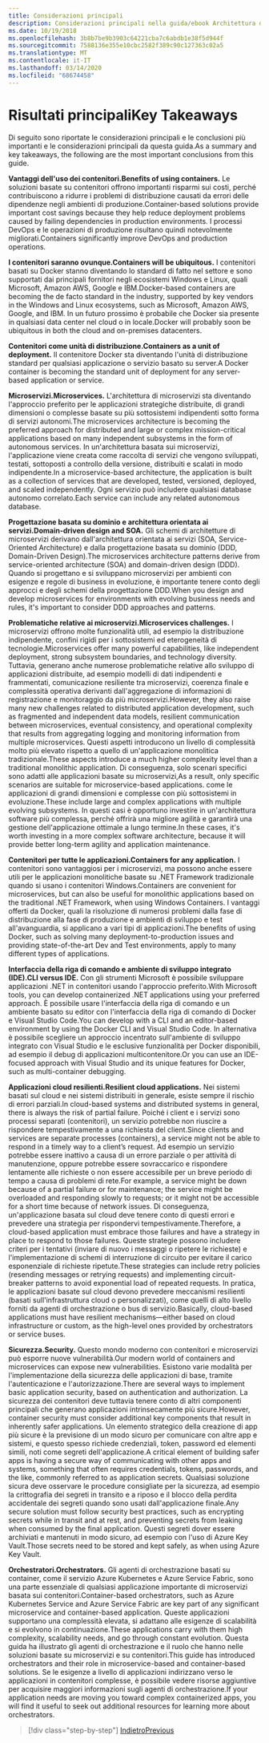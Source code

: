 ```yaml
---
title: Considerazioni principali
description: Considerazioni principali nella guida/ebook Architettura di microservizi .NET per applicazioni .NET in contenitori, che consentono un esame rapido degli aspetti principali dell'uso di un'architettura di microservizi, quali vantaggi e svantaggi, modelli DDD per la progettazione e lo sviluppo, nonché resilienza, sicurezza e uso di agenti di orchestrazione.
ms.date: 10/19/2018
ms.openlocfilehash: 3b8b7be9b3903c64221cba7c6abdb1e38f5d944f
ms.sourcegitcommit: 7588136e355e10cbc2582f389c90c127363c02a5
ms.translationtype: MT
ms.contentlocale: it-IT
ms.lasthandoff: 03/14/2020
ms.locfileid: "68674458"
---
```

# <a name="key-takeaways"></a><span data-ttu-id="7c563-103">Risultati principali</span><span class="sxs-lookup"><span data-stu-id="7c563-103">Key Takeaways</span></span>

<span data-ttu-id="7c563-104">Di seguito sono riportate le considerazioni principali e le conclusioni più importanti e le considerazioni principali da questa guida.</span><span class="sxs-lookup"><span data-stu-id="7c563-104">As a summary and key takeaways, the following are the most important conclusions from this guide.</span></span>

<span data-ttu-id="7c563-105">**Vantaggi dell'uso dei contenitori.**</span><span class="sxs-lookup"><span data-stu-id="7c563-105">**Benefits of using containers.**</span></span> <span data-ttu-id="7c563-106">Le soluzioni basate su contenitori offrono importanti risparmi sui costi, perché contribuiscono a ridurre i problemi di distribuzione causati da errori delle dipendenze negli ambienti di produzione.</span><span class="sxs-lookup"><span data-stu-id="7c563-106">Container-based solutions provide important cost savings because they help reduce deployment problems caused by failing dependencies in production environments.</span></span> <span data-ttu-id="7c563-107">I processi DevOps e le operazioni di produzione risultano quindi notevolmente migliorati.</span><span class="sxs-lookup"><span data-stu-id="7c563-107">Containers significantly improve DevOps and production operations.</span></span>

<span data-ttu-id="7c563-108">**I contenitori saranno ovunque.**</span><span class="sxs-lookup"><span data-stu-id="7c563-108">**Containers will be ubiquitous.**</span></span> <span data-ttu-id="7c563-109">I contenitori basati su Docker stanno diventando lo standard di fatto nel settore e sono supportati dai principali fornitori negli ecosistemi Windows e Linux, quali Microsoft, Amazon AWS, Google e IBM.</span><span class="sxs-lookup"><span data-stu-id="7c563-109">Docker-based containers are becoming the de facto standard in the industry, supported by key vendors in the Windows and Linux ecosystems, such as Microsoft, Amazon AWS, Google, and IBM.</span></span> <span data-ttu-id="7c563-110">In un futuro prossimo è probabile che Docker sia presente in qualsiasi data center nel cloud o in locale.</span><span class="sxs-lookup"><span data-stu-id="7c563-110">Docker will probably soon be ubiquitous in both the cloud and on-premises datacenters.</span></span>

<span data-ttu-id="7c563-111">**Contenitori come unità di distribuzione.**</span><span class="sxs-lookup"><span data-stu-id="7c563-111">**Containers as a unit of deployment.**</span></span> <span data-ttu-id="7c563-112">Il contenitore Docker sta diventando l'unità di distribuzione standard per qualsiasi applicazione o servizio basato su server.</span><span class="sxs-lookup"><span data-stu-id="7c563-112">A Docker container is becoming the standard unit of deployment for any server-based application or service.</span></span>

<span data-ttu-id="7c563-113">**Microservizi.**</span><span class="sxs-lookup"><span data-stu-id="7c563-113">**Microservices.**</span></span> <span data-ttu-id="7c563-114">L'architettura di microservizi sta diventando l'approccio preferito per le applicazioni strategiche distribuite, di grandi dimensioni o complesse basate su più sottosistemi indipendenti sotto forma di servizi autonomi.</span><span class="sxs-lookup"><span data-stu-id="7c563-114">The microservices architecture is becoming the preferred approach for distributed and large or complex mission-critical applications based on many independent subsystems in the form of autonomous services.</span></span> <span data-ttu-id="7c563-115">In un'architettura basata sui microservizi, l'applicazione viene creata come raccolta di servizi che vengono sviluppati, testati, sottoposti a controllo della versione, distribuiti e scalati in modo indipendente.</span><span class="sxs-lookup"><span data-stu-id="7c563-115">In a microservice-based architecture, the application is built as a collection of services that are developed, tested, versioned, deployed, and scaled independently.</span></span> <span data-ttu-id="7c563-116">Ogni servizio può includere qualsiasi database autonomo correlato.</span><span class="sxs-lookup"><span data-stu-id="7c563-116">Each service can include any related autonomous database.</span></span>

<span data-ttu-id="7c563-117">**Progettazione basata su dominio e architettura orientata ai servizi.**</span><span class="sxs-lookup"><span data-stu-id="7c563-117">**Domain-driven design and SOA.**</span></span> <span data-ttu-id="7c563-118">Gli schemi di architetture di microservizi derivano dall'architettura orientata ai servizi (SOA, Service-Oriented Architecture) e dalla progettazione basata su dominio (DDD, Domain-Driven Design).</span><span class="sxs-lookup"><span data-stu-id="7c563-118">The microservices architecture patterns derive from service-oriented architecture (SOA) and domain-driven design (DDD).</span></span> <span data-ttu-id="7c563-119">Quando si progettano e si sviluppano microservizi per ambienti con esigenze e regole di business in evoluzione, è importante tenere conto degli approcci e degli schemi della progettazione DDD.</span><span class="sxs-lookup"><span data-stu-id="7c563-119">When you design and develop microservices for environments with evolving business needs and rules, it's important to consider DDD approaches and patterns.</span></span>

<span data-ttu-id="7c563-120">**Problematiche relative ai microservizi.**</span><span class="sxs-lookup"><span data-stu-id="7c563-120">**Microservices challenges.**</span></span> <span data-ttu-id="7c563-121">I microservizi offrono molte funzionalità utili, ad esempio la distribuzione indipendente, confini rigidi per i sottosistemi ed eterogeneità di tecnologie.</span><span class="sxs-lookup"><span data-stu-id="7c563-121">Microservices offer many powerful capabilities, like independent deployment, strong subsystem boundaries, and technology diversity.</span></span> <span data-ttu-id="7c563-122">Tuttavia, generano anche numerose problematiche relative allo sviluppo di applicazioni distribuite, ad esempio modelli di dati indipendenti e frammentati, comunicazione resiliente tra microservizi, coerenza finale e complessità operativa derivanti dall'aggregazione di informazioni di registrazione e monitoraggio da più microservizi.</span><span class="sxs-lookup"><span data-stu-id="7c563-122">However, they also raise many new challenges related to distributed application development, such as fragmented and independent data models, resilient communication between microservices, eventual consistency, and operational complexity that results from aggregating logging and monitoring information from multiple microservices.</span></span> <span data-ttu-id="7c563-123">Questi aspetti introducono un livello di complessità molto più elevato rispetto a quello di un'applicazione monolitica tradizionale.</span><span class="sxs-lookup"><span data-stu-id="7c563-123">These aspects introduce a much higher complexity level than a traditional monolithic application.</span></span> <span data-ttu-id="7c563-124">Di conseguenza, solo scenari specifici sono adatti alle applicazioni basate su microservizi,</span><span class="sxs-lookup"><span data-stu-id="7c563-124">As a result, only specific scenarios are suitable for microservice-based applications.</span></span> <span data-ttu-id="7c563-125">come le applicazioni di grandi dimensioni e complesse con più sottosistemi in evoluzione.</span><span class="sxs-lookup"><span data-stu-id="7c563-125">These include large and complex applications with multiple evolving subsystems.</span></span> <span data-ttu-id="7c563-126">In questi casi è opportuno investire in un'architettura software più complessa, perché offrirà una migliore agilità e garantirà una gestione dell'applicazione ottimale a lungo termine.</span><span class="sxs-lookup"><span data-stu-id="7c563-126">In these cases, it's worth investing in a more complex software architecture, because it will provide better long-term agility and application maintenance.</span></span>

<span data-ttu-id="7c563-127">**Contenitori per tutte le applicazioni.**</span><span class="sxs-lookup"><span data-stu-id="7c563-127">**Containers for any application.**</span></span> <span data-ttu-id="7c563-128">I contenitori sono vantaggiosi per i microservizi, ma possono anche essere utili per le applicazioni monolitiche basate su .NET Framework tradizionale quando si usano i contenitori Windows.</span><span class="sxs-lookup"><span data-stu-id="7c563-128">Containers are convenient for microservices, but can also be useful for monolithic applications based on the traditional .NET Framework, when using Windows Containers.</span></span> <span data-ttu-id="7c563-129">I vantaggi offerti da Docker, quali la risoluzione di numerosi problemi dalla fase di distribuzione alla fase di produzione e ambienti di sviluppo e test all'avanguardia, si applicano a vari tipi di applicazioni.</span><span class="sxs-lookup"><span data-stu-id="7c563-129">The benefits of using Docker, such as solving many deployment-to-production issues and providing state-of-the-art Dev and Test environments, apply to many different types of applications.</span></span>

<span data-ttu-id="7c563-130">**Interfaccia della riga di comando e ambiente di sviluppo integrato (IDE).**</span><span class="sxs-lookup"><span data-stu-id="7c563-130">**CLI versus IDE.**</span></span> <span data-ttu-id="7c563-131">Con gli strumenti Microsoft è possibile sviluppare applicazioni .NET in contenitori usando l'approccio preferito.</span><span class="sxs-lookup"><span data-stu-id="7c563-131">With Microsoft tools, you can develop containerized .NET applications using your preferred approach.</span></span> <span data-ttu-id="7c563-132">È possibile usare l'interfaccia della riga di comando e un ambiente basato su editor con l'interfaccia della riga di comando di Docker e Visual Studio Code.</span><span class="sxs-lookup"><span data-stu-id="7c563-132">You can develop with a CLI and an editor-based environment by using the Docker CLI and Visual Studio Code.</span></span> <span data-ttu-id="7c563-133">In alternativa è possibile scegliere un approccio incentrato sull'ambiente di sviluppo integrato con Visual Studio e le esclusive funzionalità per Docker disponibili, ad esempio il debug di applicazioni multicontenitore.</span><span class="sxs-lookup"><span data-stu-id="7c563-133">Or you can use an IDE-focused approach with Visual Studio and its unique features for Docker, such as multi-container debugging.</span></span>

<span data-ttu-id="7c563-134">**Applicazioni cloud resilienti.**</span><span class="sxs-lookup"><span data-stu-id="7c563-134">**Resilient cloud applications.**</span></span> <span data-ttu-id="7c563-135">Nei sistemi basati sul cloud e nei sistemi distribuiti in generale, esiste sempre il rischio di errori parziali.</span><span class="sxs-lookup"><span data-stu-id="7c563-135">In cloud-based systems and distributed systems in general, there is always the risk of partial failure.</span></span> <span data-ttu-id="7c563-136">Poiché i client e i servizi sono processi separati (contenitori), un servizio potrebbe non riuscire a rispondere tempestivamente a una richiesta del client.</span><span class="sxs-lookup"><span data-stu-id="7c563-136">Since clients and services are separate processes (containers), a service might not be able to respond in a timely way to a client’s request.</span></span> <span data-ttu-id="7c563-137">Ad esempio un servizio potrebbe essere inattivo a causa di un errore parziale o per attività di manutenzione, oppure potrebbe essere sovraccarico e rispondere lentamente alle richieste o non essere accessibile per un breve periodo di tempo a causa di problemi di rete.</span><span class="sxs-lookup"><span data-stu-id="7c563-137">For example, a service might be down because of a partial failure or for maintenance; the service might be overloaded and responding slowly to requests; or it might not be accessible for a short time because of network issues.</span></span> <span data-ttu-id="7c563-138">Di conseguenza, un'applicazione basata sul cloud deve tenere conto di questi errori e prevedere una strategia per rispondervi tempestivamente.</span><span class="sxs-lookup"><span data-stu-id="7c563-138">Therefore, a cloud-based application must embrace those failures and have a strategy in place to respond to those failures.</span></span> <span data-ttu-id="7c563-139">Queste strategie possono includere criteri per i tentativi (inviare di nuovo i messaggi o ripetere le richieste) e l'implementazione di schemi di interruzione di circuito per evitare il carico esponenziale di richieste ripetute.</span><span class="sxs-lookup"><span data-stu-id="7c563-139">These strategies can include retry policies (resending messages or retrying requests) and implementing circuit-breaker patterns to avoid exponential load of repeated requests.</span></span> <span data-ttu-id="7c563-140">In pratica, le applicazioni basate sul cloud devono prevedere meccanismi resilienti (basati sull'infrastruttura cloud o personalizzati), come quelli di alto livello forniti da agenti di orchestrazione o bus di servizio.</span><span class="sxs-lookup"><span data-stu-id="7c563-140">Basically, cloud-based applications must have resilient mechanisms—either based on cloud infrastructure or custom, as the high-level ones provided by  orchestrators or service buses.</span></span>

<span data-ttu-id="7c563-141">**Sicurezza.**</span><span class="sxs-lookup"><span data-stu-id="7c563-141">**Security.**</span></span> <span data-ttu-id="7c563-142">Questo mondo moderno con contenitori e microservizi può esporre nuove vulnerabilità.</span><span class="sxs-lookup"><span data-stu-id="7c563-142">Our modern world of containers and microservices can expose new vulnerabilities.</span></span> <span data-ttu-id="7c563-143">Esistono varie modalità per l'implementazione della sicurezza delle applicazioni di base, tramite l'autenticazione e l'autorizzazione.</span><span class="sxs-lookup"><span data-stu-id="7c563-143">There are several ways to implement basic application security, based on authentication and authorization.</span></span> <span data-ttu-id="7c563-144">La sicurezza dei contenitori deve tuttavia tenere conto di altri componenti principali che generano applicazioni intrinsecamente più sicure.</span><span class="sxs-lookup"><span data-stu-id="7c563-144">However, container security must consider additional key components that result in inherently safer applications.</span></span> <span data-ttu-id="7c563-145">Un elemento strategico della creazione di app più sicure è la previsione di un modo sicuro per comunicare con altre app e sistemi, e questo spesso richiede credenziali, token, password ed elementi simili, noti come segreti dell'applicazione.</span><span class="sxs-lookup"><span data-stu-id="7c563-145">A critical element of building safer apps is having a secure way of communicating with other apps and systems, something that often requires credentials, tokens, passwords, and the like, commonly referred to as application secrets.</span></span> <span data-ttu-id="7c563-146">Qualsiasi soluzione sicura deve osservare le procedure consigliate per la sicurezza, ad esempio la crittografia dei segreti in transito e a riposo e il blocco della perdita accidentale dei segreti quando sono usati dall'applicazione finale.</span><span class="sxs-lookup"><span data-stu-id="7c563-146">Any secure solution must follow security best practices, such as encrypting secrets while in transit and at rest, and preventing secrets from leaking when consumed by the final application.</span></span> <span data-ttu-id="7c563-147">Questi segreti dover essere archiviati e mantenuti in modo sicuro, ad esempio con l'uso di Azure Key Vault.</span><span class="sxs-lookup"><span data-stu-id="7c563-147">Those secrets need to be stored and kept safely, as when using Azure Key Vault.</span></span>

<span data-ttu-id="7c563-148">**Orchestratori.**</span><span class="sxs-lookup"><span data-stu-id="7c563-148">**Orchestrators.**</span></span> <span data-ttu-id="7c563-149">Gli agenti di orchestrazione basati su container, come il servizio Azure Kubernetes e Azure Service Fabric, sono una parte essenziale di qualsiasi applicazione importante di microservizi basata sui contenitori.</span><span class="sxs-lookup"><span data-stu-id="7c563-149">Container-based orchestrators, such as Azure Kubernetes Service and Azure Service Fabric are key part of any significant microservice and container-based application.</span></span> <span data-ttu-id="7c563-150">Queste applicazioni supportano una complessità elevata, si adattano alle esigenze di scalabilità e si evolvono in continuazione.</span><span class="sxs-lookup"><span data-stu-id="7c563-150">These applications carry with them high complexity, scalability needs, and go through constant evolution.</span></span> <span data-ttu-id="7c563-151">Questa guida ha illustrato gli agenti di orchestrazione e il ruolo che hanno nelle soluzioni basate su microservizi e su contenitori.</span><span class="sxs-lookup"><span data-stu-id="7c563-151">This guide has introduced orchestrators and their role in microservice-based and container-based solutions.</span></span> <span data-ttu-id="7c563-152">Se le esigenze a livello di applicazioni indirizzano verso le applicazioni in contenitori complesse, è possibile vedere risorse aggiuntive per acquisire maggiori informazioni sugli agenti di orchestrazione.</span><span class="sxs-lookup"><span data-stu-id="7c563-152">If your application needs are moving you toward complex containerized apps, you will find it useful to seek out additional resources for learning more about orchestrators.</span></span>

>[!div class="step-by-step"]
>[<span data-ttu-id="7c563-153">Indietro</span><span class="sxs-lookup"><span data-stu-id="7c563-153">Previous</span></span>](secure-net-microservices-web-applications/azure-key-vault-protects-secrets.md)
